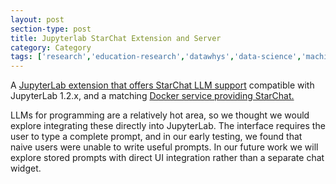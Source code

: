 ```yaml
---
layout: post
section-type: post
title: Jupyterlab StarChat Extension and Server
category: Category
tags: ['research','education-research','datawhys','data-science','machine-learning','programming','statistics']
---
```

A [JupyterLab extension that offers StarChat LLM support](https://github.com/aolney/jupyterlab-starchat-extension) compatible with JupyterLab 1.2.x, and a matching [Docker service providing StarChat.](https://github.com/aolney/starchat-service)

LLMs for programming are a relatively hot area, so we thought we would explore integrating these directly into JupyterLab. 
The interface requires the user to type a complete prompt, and in our early testing, we found that naive users were unable to write useful prompts.
In our future work we will explore stored prompts with direct UI integration rather than a separate chat widget.